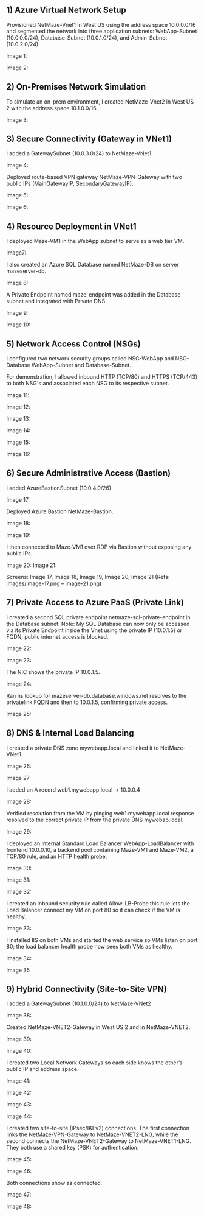 ## 1) Azure Virtual Network Setup

Provisioned NetMaze-Vnet1 in West US using the address space 10.0.0.0/16 and segmented the network into three application subnets: WebApp-Subnet (10.0.0.0/24), Database-Subnet (10.0.1.0/24), and Admin-Subnet (10.0.2.0/24).

Image 1:

Image 2:



## 2) On-Premises Network Simulation

To simulate an on-prem environment, I created NetMaze-Vnet2 in West US 2 with the address space 10.1.0.0/16.

Image 3:


## 3) Secure Connectivity (Gateway in VNet1)

I added a GatewaySubnet (10.0.3.0/24) to NetMaze-VNet1.

Image 4:

Deployed route-based VPN gateway NetMaze-VPN-Gateway with two public IPs (MainGatewayIP, SecondaryGatewayIP).

Image 5:

Image 6:



## 4) Resource Deployment in VNet1

I deployed Maze-VM1 in the WebApp subnet to serve as a web tier VM.

Image7:

I also created an Azure SQL Database named NetMaze-DB on server mazeserver-db. 

Image 8:

A Private Endpoint named maze-endpoint was added in the Database subnet and integrated with Private DNS.

Image 9:

Image 10:


## 5) Network Access Control (NSGs)

I configured two network security groups called NSG-WebApp and NSG-Database WebApp-Subnet and Database-Subnet. 

For demonstration, I allowed inbound HTTP (TCP/80) and HTTPS (TCP/443) to both NSG's and associated each NSG to its respective subnet.

Image 11:

 Image 12:

Image 13:

 Image 14:
 
Image 15:

 Image 16:



## 6) Secure Administrative Access (Bastion)

I added AzureBastionSubnet (10.0.4.0/26) 

Image 17:

Deployed Azure Bastion NetMaze-Bastion. 

Image 18:

Image 19:

I then connected to Maze-VM1 over RDP via Bastion without exposing any public IPs.

Image 20:
Image 21:

Screens: Image 17, Image 18, Image 19, Image 20, Image 21
(Refs: images/image-17.png – image-21.png)

## 7) Private Access to Azure PaaS (Private Link)

I created a second SQL private endpoint netmaze-sql-private-endpoint in the Database subnet. Note: My SQL Database can now only be accessed via its Private Endpoint inside the Vnet using the private IP (10.0.1.5) or FQDN; public internet access is blocked. 

Image 22:

Image 23:

The NIC shows the private IP 10.0.1.5. 

Image 24:

Ran ns lookup for mazeserver-db.database.windows.net resolves to the privatelink FQDN and then to 10.0.1.5, confirming private access.

Image 25:


## 8) DNS & Internal Load Balancing

I created a private DNS zone mywebapp.local and linked it to NetMaze-VNet1. 

Image 26:

Image 27:

I added an A record web1.mywebapp.local → 10.0.0.4 

Image 28:

Verified resolution from the VM by pinging web1.mywebapp.local response resolved to the correct private IP from the private DNS mywebap.local.

Image 29:

I deployed an Internal Standard Load Balancer WebApp-LoadBalancer with frontend 10.0.0.10, a backend pool containing Maze-VM1 and Maze-VM2, a TCP/80 rule, and an HTTP health probe. 

Image 30:

Image 31:

Image 32:



I created an inbound security rule called Allow-LB-Probe this rule lets the Load Balancer connect my VM on port 80 so it can check if the VM is healthy.

Image 33:

I installed IIS on both VMs and started the web service so VMs listen on port 80; the load balancer health probe now sees both VMs as healthy.

Image 34:

Image 35


## 9) Hybrid Connectivity (Site-to-Site VPN)

I added a GatewaySubnet (10.1.0.0/24) to NetMaze-VNet2

Image 38:

Created NetMaze-VNET2-Gateway in West US 2 and in NetMaze-VNET2.

Image 39:

Image 40:

I created two Local Network Gateways so each side knows the other’s public IP and address space. 

Image 41:

Image 42:

Image 43:

Image 44:

I created two site-to-site (IPsec/IKEv2) connections. The first connection links the NetMaze-VPN-Gateway to NetMaze-VNET2-LNG, while the second connects the NetMaze-VNET2-Gateway to NetMaze-VNET1-LNG. They both use a shared key (PSK) for authentication.

Image 45:

Image 46:

Both connections show as connected.

Image 47:

Image 48:




